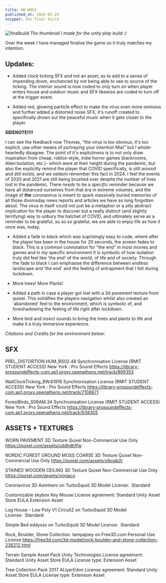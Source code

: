 ```yaml
---
title: HW W9S2
published_at: 2024-05-24
snippet: the final build
---
```

![finalbuild](/w9/thumbynail.png)
*The thumbnail I made for the unity play build :)*

Over the week I have managed finalise the game so it truly matches my intention.

**Updates:**
---
- Added clock ticking SFX and not an asset, as to add to a sense of impending doom, enchanced by not being able to see to source of the ticking. The interior sound is now coded to only turn on when player enters house and outdoor music and SFX likewise are coded to turn off at the trigger event.

- Added red, glowing particle effect to make the virus even more ominous and further added a distorted noise SFX, it's runoff created to specifically drown out the peaceful music when it gets closer to the player. 

**SIDENOTE!!!!**

I can see the feedback now Thomas, "the virus is too obvious, it's too explicit, use other means of portraying your intention Mia!" but I whole-heartedly disagree. The point of it's explicitness is to not only draw inspiration from cheap, roblox-style, indie horror games (backrooms, Alien:Isolation, etc.)- which were at their height during the pandemic, but also the explicitly remind the player that COVID specifically, is still around and still exists, and we seldom remember this fact in 2024. I feel the events of 2020 and 2021 are still being brushed over despite the number of lives lost in the pandemic. There *needs* to be a *specific* reminder because we have all distanced ourselves from that era in extreme volumes, and the image of **the** coronavirus is meant to spark massively buried memories of all those doomsday news reports and articles we have so long forgotten about. The virus in itself could not just be a metaphor or a silly abstract implication for the player to discover but a really distinct (and slightly terrifying) way to unbury the hatchet of COVID, and ultimately serve as a reminder to be grateful, so so so grateful, we are able to enjoy life as how it once was, today.

- Added a fade to black which was suprisingly easy to code, where after the player has been in the house for 20 seconds, the screen fades to black. This is a common connotation for "the end" in most movies and games and in my specific environment it is symbolic of how isolation truly did feel like 'the end' of the world, of life and of society. Through the fade to black I can emphasise the difference between endless landscape and 'the end' and the feeling of entrapment that I felt during lockdown.

- More trees! More Plants!

- Added a path in case a player got lost with a 3d pavement texture from quixel. This solidifies the players navigation whilst also created an 'abandoned' feel to the environment, which is symbolic of, and foreshadowing the feeling of life right after lockdown.

- More bird and insect sounds to bring the trees and plants to life and make it a truly immersive experience.

*Citations and Credits for the environment below:*

**SFX**
---
PREL_DISTORTION HUM_BS02.48
Synchronisation License (RMIT STUDENT ACCESS)
New York : Pro Sound Effects
https://library-prosoundeffects-com.ap1.proxy.openathens.net/track/899353

WallClockTicking_BW.61916
Synchronisation License (RMIT STUDENT ACCESS)
New York : Pro Sound Effects
https://library-prosoundeffects-com.ap1.proxy.openathens.net/track/7108871

ForestBirds_S08AM.34
Synchronisation License (RMIT STUDENT ACCESS)
New York : Pro Sound Effects
https://library-prosoundeffects-com.ap1.proxy.openathens.net/track/938305

**ASSETS + TEXTURES**
---
WORN PAVEMENT 3D Texture
Quixel
Non-Commercial Use Only
https://quixel.com/assets/uddhdb1fw

NORDIC FOREST GROUND MOSS COARSE 3D Texture
Quixel
Non-Commercial Use Only
https://quixel.com/assets/xiboab2r

STAINED WOODEN CEILING 3D Texture
Quixel
Non-Commercial Use Only
https://quixel.com/assets/vjogaco

Coronavirus 3D
Asimhero on TurboSquid
3D Model License:  Standard

Customizable skybox
Key Mouse
License agreement: Standard Unity Asset Store EULA
Extension Asset

Log House - Low Poly V1
CircuitZ on TurboSquid
3D Model License:  Standard

Simple Bed
eddysss on TurboSquid
3D Model License:  Standard

Rock, Boulder, Stone Collection 
tampajoey on Free3D.com 
Personal Use License
https://free3d.com/3d-model/rock-boulder-and-stone-collection-236212.html

Terrain Sample Asset Pack
Unity Technologies
License agreement: Standard Unity Asset Store EULA
License type: Extension Asset

Tree Collection Pack 2017
ALIyerEdon
License agreement: Standard Unity Asset Store EULA
License type: Extension Asset